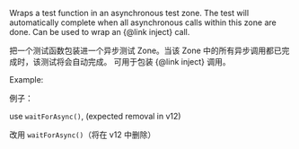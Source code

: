Wraps a test function in an asynchronous test zone. The test will automatically
complete when all asynchronous calls within this zone are done. Can be used
to wrap an {&commat;link inject} call.

把一个测试函数包装进一个异步测试 Zone。当该 Zone 中的所有异步调用都已完成时，该测试将会自动完成。
可用于包装 {&commat;link inject} 调用。

Example:

例子：

use `waitForAsync()`, \(expected removal in v12\)

改用 `waitForAsync()`（将在 v12 中删除）